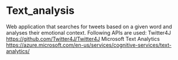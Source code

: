 # Text_analysis
Web application that searches for tweets based on a given word and analyses their emotional context.
Following APIs are used:
  Twitter4J
    https://github.com/Twitter4J/Twitter4J
  Microsoft Text Analytics
    https://azure.microsoft.com/en-us/services/cognitive-services/text-analytics/
